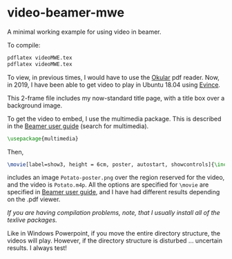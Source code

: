 # video-beamer-mwe
A minimal working example for using video in beamer.

To compile:

````bash
pdflatex videoMWE.tex
pdflatex videoMWE.tex
````

To view, in previous times, I would have to use the [Okular](https://okular.kde.org/) pdf reader.  Now, in 2019, I have been able to get video to play in Ubuntu 18.04 using [Evince](https://wiki.gnome.org/Apps/Evince).

This 2-frame file includes my now-standard title page, with a title box over a background image. 

To get the video to embed, I use the multimedia package. This is described in the [Beamer user guide](http://www.ctan.org/tex-archive/macros/latex/contrib/beamer/doc/beameruserguide.pdf) (search for multimedia).

````latex
\usepackage{multimedia}
````

Then, 

````latex
\movie[label=show3, height = 6cm, poster, autostart, showcontrols]{\includegraphics[height = 6cm]{\imagepath/Potato-poster.png}}{\imagepath/Potato.mp4}
````

includes an image `Potato-poster.png` over the region reserved for the video, and the video is `Potato.m4p`.  All the options are specified for `\movie` are specified in [Beamer user guide](http://www.ctan.org/tex-archive/macros/latex/contrib/beamer/doc/beameruserguide.pdf), and I have had different results depending on the .pdf viewer.   

*If you are having compilation problems, note, that I usually install all of the texlive packages.*

Like in Windows Powerpoint, if you move the entire directory structure, the videos will play.  However, if the directory structure is disturbed ... uncertain results.  I always test!



 
